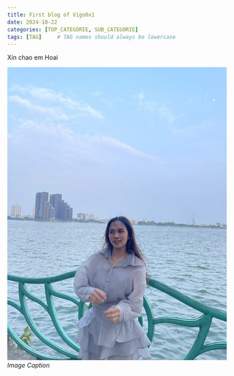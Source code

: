 ```yaml
---
title: First blog of Vigo0x1
date: 2024-10-22 
categories: [TOP_CATEGORIE, SUB_CATEGORIE]
tags: [TAG]     # TAG names should always be lowercase
---
```


Xin chao em Hoai 

![xinchao](/assets/images/a.png)
_Image Caption_

